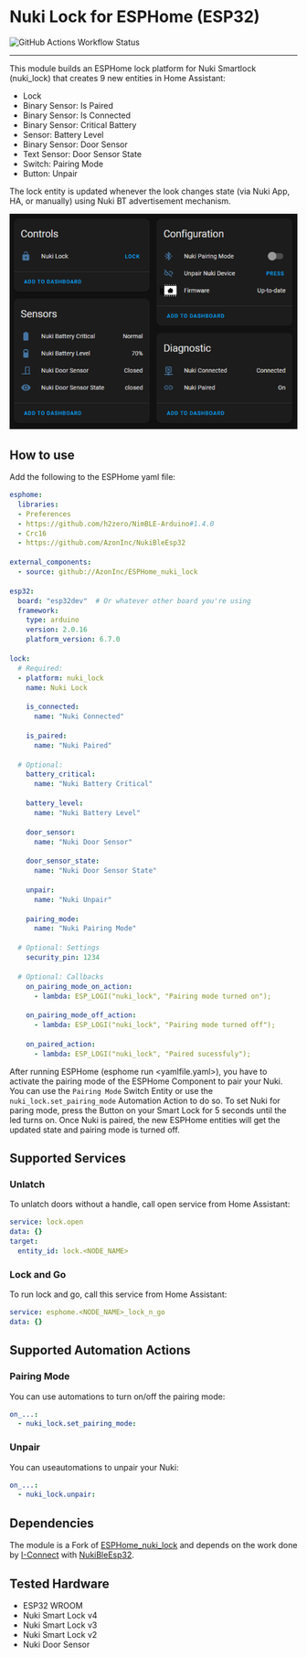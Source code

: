 # Nuki Lock for ESPHome (ESP32)
![GitHub Actions Workflow Status](https://img.shields.io/github/actions/workflow/status/AzonInc/ESPHome_nuki_lock/build.yaml?branch=main&style=for-the-badge&logo=buddy&logoColor=ffffff&label=Build)
<hr>

This module builds an ESPHome lock platform for Nuki Smartlock (nuki_lock) that creates 9 new entities in Home Assistant:
- Lock 
- Binary Sensor: Is Paired
- Binary Sensor: Is Connected
- Binary Sensor: Critical Battery 
- Sensor: Battery Level
- Binary Sensor: Door Sensor
- Text Sensor: Door Sensor State
- Switch: Pairing Mode
- Button: Unpair

The lock entity is updated whenever the look changes state (via Nuki App, HA, or manually) using Nuki BT advertisement mechanism.

![dashboard](./docs/nuki_dashboard.png)

## How to use
Add the following to the ESPHome yaml file:

```yaml
esphome:
  libraries:
  - Preferences
  - https://github.com/h2zero/NimBLE-Arduino#1.4.0
  - Crc16
  - https://github.com/AzonInc/NukiBleEsp32

external_components:
  - source: github://AzonInc/ESPHome_nuki_lock

esp32:
  board: "esp32dev"  # Or whatever other board you're using
  framework:
    type: arduino
    version: 2.0.16
    platform_version: 6.7.0

lock:
  # Required:
  - platform: nuki_lock
    name: Nuki Lock

    is_connected: 
      name: "Nuki Connected"

    is_paired: 
      name: "Nuki Paired"

  # Optional:
    battery_critical:
      name: "Nuki Battery Critical"

    battery_level:
      name: "Nuki Battery Level"

    door_sensor:
      name: "Nuki Door Sensor"

    door_sensor_state:
      name: "Nuki Door Sensor State"

    unpair:
      name: "Nuki Unpair"

    pairing_mode:
      name: "Nuki Pairing Mode"

  # Optional: Settings
    security_pin: 1234

  # Optional: Callbacks
    on_pairing_mode_on_action:
      - lambda: ESP_LOGI("nuki_lock", "Pairing mode turned on");

    on_pairing_mode_off_action:
      - lambda: ESP_LOGI("nuki_lock", "Pairing mode turned off");

    on_paired_action:
      - lambda: ESP_LOGI("nuki_lock", "Paired sucessfuly");
```

After running ESPHome (esphome run <yamlfile.yaml>), you have to activate the pairing mode of the ESPHome Component to pair your Nuki.
You can use the `Pairing Mode` Switch Entity or use the `nuki_lock.set_pairing_mode` Automation Action to do so.
To set Nuki for paring mode, press the Button on your Smart Lock for 5 seconds until the led turns on.
Once Nuki is paired, the new ESPHome entities will get the updated state and pairing mode is turned off.

## Supported Services ##
### Unlatch ###
To unlatch doors without a handle, call open service from Home Assistant:
```yaml
service: lock.open
data: {}
target:
  entity_id: lock.<NODE_NAME>
```

### Lock and Go
To run lock and go, call this service from Home Assistant: 
```yaml
service: esphome.<NODE_NAME>_lock_n_go
data: {}
```

## Supported Automation Actions ##
### Pairing Mode ###
You can use automations to turn on/off the pairing mode: 
```yaml
on_...:
  - nuki_lock.set_pairing_mode:
```

### Unpair
You can useautomations to unpair your Nuki: 
```yaml
on_...:
  - nuki_lock.unpair:
```

## Dependencies
The module is a Fork of [ESPHome_nuki_lock](https://github.com/uriyacovy/ESPHome_nuki_lock) and depends on the work done by [I-Connect](https://github.com/I-Connect) with [NukiBleEsp32](https://github.com/I-Connect/NukiBleEsp32).


## Tested Hardware
- ESP32 WROOM
- Nuki Smart Lock v4
- Nuki Smart Lock v3
- Nuki Smart Lock v2
- Nuki Door Sensor